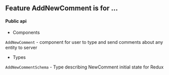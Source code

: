 ## Feature AddNewComment is for ...



#### Public api

- Components

`AddNewComment` - component for user to type and send comments about any entity to server

- Types

`AddNewCommentSchema` - Type describing NewComment initial state for Redux
